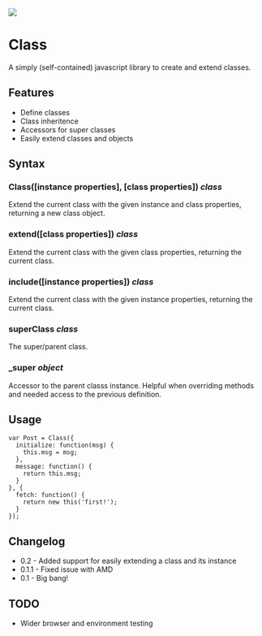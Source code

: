 ![](http://ragefac.es/faces/f6c3f8542a2b995973393be7011b946f.png)

# Class

A simply (self-contained) javascript library to create and extend classes.

## Features

* Define classes
* Class inheritence
* Accessors for super classes
* Easily extend classes and objects

## Syntax

### Class([instance properties], [class properties]) _class_

Extend the current class with the given instance and class properties, returning a new class object.

### extend([class properties]) _class_

Extend the current class with the given class properties, returning the current class.

### include([instance properties]) _class_

Extend the current class with the given instance properties, returning the current class.

### superClass _class_

The super/parent class.

### \_super _object_

Accessor to the parent classs instance. Helpful when overriding methods and needed access to the previous definition.

## Usage
  
  ```
  var Post = Class({
    initialize: function(msg) {
      this.msg = msg;
    },
    message: function() {
      return this.msg;
    }
  }, {
    fetch: function() {
      return new this('first!');
    }
  });
  ```

## Changelog

* 0.2 - Added support for easily extending a class and its instance
* 0.1.1 - Fixed issue with AMD
* 0.1 - Big bang!


## TODO

+ Wider browser and environment testing